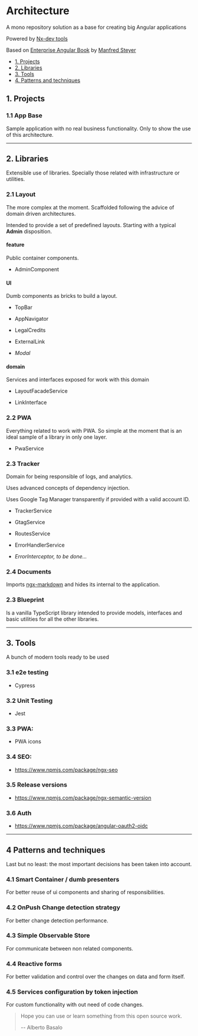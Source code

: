 # Architecture

A mono repository solution as a base for creating big Angular applications

Powered by [Nx-dev tools](https://nx.dev/web)

Based on [Enterprise Angular Book](https://leanpub.com/enterprise-angular) by [Manfred Steyer](https://twitter.com/ManfredSteyer)

- [1. Projects](documentation/#1-projects)
- [2. Libraries](documentation/#2-libraries)
- [3. Tools](documentation/#3-tools)
- [4. Patterns and techniques](documentation/#4-patterns-and-techniques)

## 1. Projects

### 1.1 App Base

Sample application with no real business functionality. Only to show the use of this architecture.

---

## 2. Libraries

Extensible use of libraries. Specially those related with infrastructure or utilities.

### 2.1 Layout

The more complex at the moment. Scaffolded following the advice of domain driven architectures.

Intended to provide a set of predefined layouts. Starting with a typical **Admin** disposition.

#### feature

Public container components.

- AdminComponent

#### UI

Dumb components as bricks to build a layout.

- TopBar

- AppNavigator

- LegalCredits

- ExternalLink

- _Modal_

#### domain

Services and interfaces exposed for work with this domain

- LayoutFacadeService

- LinkInterface

### 2.2 PWA

Everything related to work with PWA. So simple at the moment that is an ideal sample of a library in only one layer.

- PwaService

### 2.3 Tracker

Domain for being responsible of logs, and analytics.

Uses advanced concepts of dependency injection.

Uses Google Tag Manager transparently if provided with a valid account ID.

- TrackerService

- GtagService

- RoutesService

- ErrorHandlerService

- _ErrorInterceptor, to be done..._

### 2.4 Documents

Imports [ngx-markdown](https://github.com/jfcere/ngx-markdown) and hides its internal to the application.

### 2.3 Blueprint

Is a vanilla TypeScript library intended to provide models, interfaces and basic utilities for all the other libraries.

---

## 3. Tools

A bunch of modern tools ready to be used

### 3.1 e2e testing

- Cypress

### 3.2 Unit Testing

- Jest

### 3.3 PWA:

 - PWA icons

### 3.4 SEO:

 - https://www.npmjs.com/package/ngx-seo

### 3.5 Release versions

- https://www.npmjs.com/package/ngx-semantic-version

### 3.6 Auth

- https://www.npmjs.com/package/angular-oauth2-oidc

---

## 4 Patterns and techniques

Last but no least: the most important decisions has been taken into account.

### 4.1 Smart Container / dumb presenters

For better reuse of ui components and sharing of responsibilities.

### 4.2 OnPush Change detection strategy

For better change detection performance.

### 4.3 Simple Observable Store

For communicate between non related components.

### 4.4 Reactive forms

For better validation and control over the changes on data and form itself.

### 4.5 Services configuration by token injection

For custom functionality with out need of code changes.

> Hope you can use or learn something from this open source work.
>
> -- Alberto Basalo
